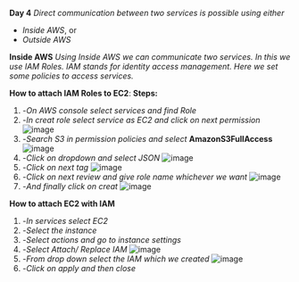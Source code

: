 **Day 4**
*Direct communication between two services is possible using either* 

* *Inside AWS*, or 
* *Outside AWS*

**Inside AWS**
*Using Inside AWS we can communicate two services. In this we use IAM Roles.*
*IAM stands for identity access management. Here we set some policies to access services.*


**How to attach IAM Roles to EC2**:
**Steps:**
1.  -*On AWS console select services and find Role*
2.  -*In creat role select service as EC2 and click on next permission*
![image](https://user-images.githubusercontent.com/63608018/81038910-2d6c5f80-8ec5-11ea-9306-1c41c1001d37.png)
3.  -*Search S3 in permission policies and select* **AmazonS3FullAccess**	
![image](https://user-images.githubusercontent.com/63608018/81038954-4d9c1e80-8ec5-11ea-8ab6-a0bfac8e6f6e.png)
4.  -*Click on dropdown and select JSON*
![image](https://user-images.githubusercontent.com/63608018/81039059-9ce24f00-8ec5-11ea-88de-9f5ad707689d.png)
5.  -*Click on next tag*
![image](https://user-images.githubusercontent.com/63608018/81039081-ab306b00-8ec5-11ea-8cab-de929f90db2c.png)
6.  -*Click on next review and give role name whichever we want*
![image](https://user-images.githubusercontent.com/63608018/81039145-cdc28400-8ec5-11ea-9ffb-4d8de61e20b0.png)
7.  -*And finally click on creat*
![image](https://user-images.githubusercontent.com/63608018/81039177-e16dea80-8ec5-11ea-9d26-cf56d1be1546.png)


**How to attach EC2 with IAM**
1.  -*In services select EC2*
2.  -*Select the instance*
3.  -*Select actions and go to instance settings*
5.  -*Select Attach/ Replace IAM*
![image](https://user-images.githubusercontent.com/63608018/81039208-fba7c880-8ec5-11ea-8a81-ef2c40d1728e.png)
6.  -*From drop down select the IAM which we created*
![image](https://user-images.githubusercontent.com/63608018/81039184-ea5ebc00-8ec5-11ea-9096-e18d5552e1ab.png)
7.  -*Click on apply and then close*  
